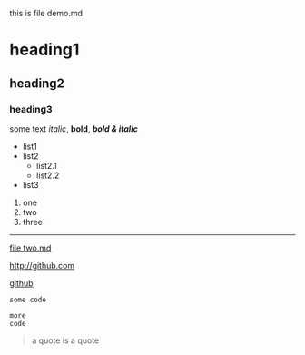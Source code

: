 this is file demo.md

# heading1

## heading2

### heading3

some text *italic*, **bold**, ***bold & italic***

- list1
- list2
    - list2.1
    - list2.2
- list3

1. one
7. two
4. three

---

[file two.md](two.md)

<http://github.com>

[github](github.com)

`some code`

    more
    code

> a quote
> is a quote
